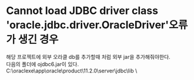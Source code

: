 # Cannot load JDBC driver class 'oracle.jdbc.driver.OracleDriver'오류가 생긴 경우 
해당 프로젝트에 외부 오라클 db를 추가할때 처럼 외부 jar을 추가해줘야한다. \
다음의 폴더에 ojdbc6.jar이 있다. \
C:\oraclexe\app\oracle\product\11.2.0\server\jdbc\lib         \
